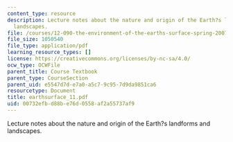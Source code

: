 ```yaml
---
content_type: resource
description: Lecture notes about the nature and origin of the Earth?s landforms and
  landscapes.
file: /courses/12-090-the-environment-of-the-earths-surface-spring-2007/00732efbd88be76d0558af2a55737af9_earthsurface_11.pdf
file_size: 1050540
file_type: application/pdf
learning_resource_types: []
license: https://creativecommons.org/licenses/by-nc-sa/4.0/
ocw_type: OCWFile
parent_title: Course Textbook
parent_type: CourseSection
parent_uid: e5547d7d-e7a0-a5c7-9c95-7d9da9851ca6
resourcetype: Document
title: earthsurface_11.pdf
uid: 00732efb-d88b-e76d-0558-af2a55737af9
---
```

Lecture notes about the nature and origin of the Earth?s landforms and landscapes.